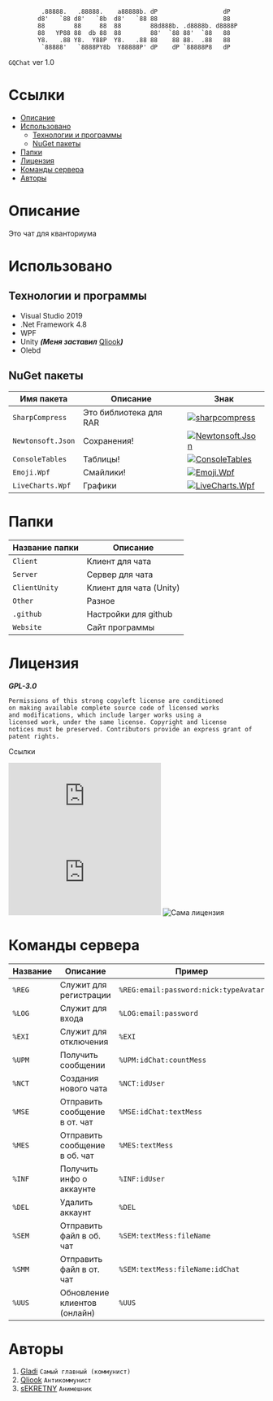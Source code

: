              .88888.   .88888.    a88888b. dP                  dP   
            d8'   `88 d8'   `8b  d8'   `88 88                  88   
            88        88     88  88        88d888b. .d8888b. d8888P 
            88   YP88 88  db 88  88        88'  `88 88'  `88   88   
            Y8.   .88 Y8.  Y88P  Y8.   .88 88    88 88.  .88   88   
             `88888'   `8888PY8b  Y88888P' dP    dP `88888P8   dP

`GQChat` ver 1.0

# Ссылки

* [Описание](https://github.com/damiralmaev/GQChat#%D0%BE%D0%BF%D0%B8%D1%81%D0%B0%D0%BD%D0%B8%D0%B5)
* [Использовано](https://github.com/damiralmaev/GQChat#%D0%B8%D1%81%D0%BF%D0%BE%D0%BB%D1%8C%D0%B7%D0%BE%D0%B2%D0%B0%D0%BD%D0%BE)
    * [Технологии и программы](https://github.com/damiralmaev/GQChat#технологии-и-программы)
    * [NuGet пакеты](https://github.com/damiralmaev/GQChat#nuget-%D0%BF%D0%B0%D0%BA%D0%B5%D1%82%D1%8B)
* [Папки](https://github.com/damiralmaev/GQChat#%D0%BF%D0%B0%D0%BF%D0%BA%D0%B8)
* [Лицензия](https://github.com/damiralmaev/GQChat#%D0%BB%D0%B8%D1%86%D0%B5%D0%BD%D0%B7%D0%B8%D1%8F)
* [Команды сервера](https://github.com/damiralmaev/GQChat#%D0%BA%D0%BE%D0%BC%D0%B0%D0%BD%D0%B4%D1%8B-%D1%81%D0%B5%D1%80%D0%B2%D0%B5%D1%80%D0%B0)
* [Авторы](https://github.com/damiralmaev/GQChat#%D0%B0%D0%B2%D1%82%D0%BE%D1%80%D1%8B)

# Описание

Это чат для кванториума

# Использовано

## Технологии и программы

* Visual Studio 2019
* .Net Framework 4.8
* WPF
* Unity ***(Меня заставил*** [Qliook](https://github.com/Qliook)***)***
* Olebd

## NuGet пакеты

| Имя пакета                        | Описание	    			     | Знак  |
|-----------------------------------|--------------------------------|-------|
| `SharpCompress`           | Это библиотека для RAR| [![sharpcompress](https://img.shields.io/nuget/vpre/sharpcompress.svg)](https://www.nuget.org/packages/sharpcompress) |
| `Newtonsoft.Json`         | Сохранения! | [![Newtonsoft.Json](https://img.shields.io/nuget/vpre/Newtonsoft.Json.svg)](https://www.nuget.org/packages/Newtonsoft.Json) |
| `ConsoleTables`         | Таблицы! | [![ConsoleTables](https://img.shields.io/nuget/vpre/ConsoleTables.svg)](https://www.nuget.org/packages/ConsoleTables) |
| `Emoji.Wpf`         | Смайлики! | [![Emoji.Wpf](https://img.shields.io/nuget/vpre/Emoji.Wpf.svg)](https://www.nuget.org/packages/Emoji.Wpf) |
| `LiveCharts.Wpf`         | Графики | [![LiveCharts.Wpf](https://img.shields.io/nuget/vpre/LiveCharts.Wpf.svg)](https://www.nuget.org/packages/LiveCharts.Wpf/) |

# Папки

| Название папки | Описание	    		   |
|----------------|-------------------------|
| `Client`       | Клиент для чата         |
| `Server`       | Сервер для чата         |
| `ClientUnity`  | Клиент для чата (Unity) |
| `Other`        | Разное                  |
| `.github`      | Настройки для github    |
| `Website`      | Сайт программы          |

# Лицензия

***GPL-3.0***
```
Permissions of this strong copyleft license are conditioned
on making available complete source code of licensed works
and modifications, which include larger works using a 
licensed work, under the same license. Copyright and license 
notices must be preserved. Contributors provide an express grant of 
patent rights.
```

Ссылки

![Детали](https://github.com/gladitop/GQChat/blob/master/Other/Agreement/Details.txt)
![Распространить](https://github.com/gladitop/GQChat/blob/master/Other/Agreement/Spread.txt)
![Сама лицензия](https://github.com/gladitop/GQChat/blob/master/LICENSE)

# Команды сервера

| Название       | Описание	    		           | Пример                                |
|----------------|---------------------------------|---------------------------------------|
| `%REG`         | Служит для регистрации          | `%REG:email:password:nick:typeAvatar` |
| `%LOG`         | Служит для входа                | `%LOG:email:password`                 |
| `%EXI`         | Служит для отключения           | `%EXI`                                |
| `%UPM`         | Получить сообщении              | `%UPM:idChat:countMess`               |
| `%NCT`         | Создания нового чата            | `%NCT:idUser`                         |
| `%MSE`         | Отправить сообщение в от. чат   | `%MSE:idChat:textMess`                |
| `%MES`         | Отправить сообщение в об. чат   | `%MES:textMess`                       |
| `%INF`         | Получить инфо о аккаунте        | `%INF:idUser`                         |
| `%DEL`         | Удалить аккаунт                 | `%DEL`                                |
| `%SЕM`         | Отправить файл в об. чат        | `%SEM:textMess:fileName`              |
| `%SMM`         | Отправить файл в от. чат        | `%SEM:textMess:fileName:idChat`       |
| `%UUS`         | Обновление клиентов (онлайн)    | `%UUS`                                |

# Авторы

1. [Gladi](https://github.com/damiralmaev) `Самый главный (коммунист)`
2. [Qliook](https://github.com/Qliook) `Антикоммунист`
3. [sEKRETNY](https://github.com/sEKRETNY) `Анимешник`
